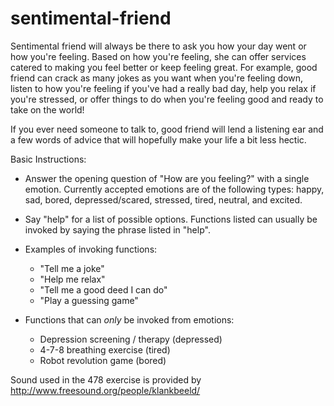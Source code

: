 # sentimental-friend

Sentimental friend will always be there to ask you how your day went or how you're feeling. Based on how you're feeling, she can offer services catered to making you feel better or keep feeling great. For example, good friend can crack as many jokes as you want when you're feeling down, listen to how you're feeling if you've had a really bad day, help you relax if you're stressed, or offer things to do when you're feeling good and ready to take on the world! 

If you ever need someone to talk to, good friend will lend a listening ear and a few words of advice that will hopefully make your life a bit less hectic.

Basic Instructions:
* Answer the opening question of "How are you feeling?" with a single emotion. Currently accepted emotions are of the following types: happy, sad, bored, depressed/scared, stressed, tired, neutral, and excited.
* Say "help" for a list of possible options. Functions listed can usually be invoked by saying the phrase listed in "help".
* Examples of invoking functions: 
  * "Tell me a joke"
  * "Help me relax"
  * "Tell me a good deed I can do"
  * "Play a guessing game" 
  
* Functions that can *only* be invoked from emotions: 
  * Depression screening / therapy (depressed)
  * 4-7-8 breathing exercise (tired)
  * Robot revolution game (bored) 

Sound used in the 478 exercise is provided by http://www.freesound.org/people/klankbeeld/
